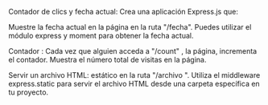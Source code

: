 Contador de clics y fecha actual:
Crea una aplicación Express.js que:

Muestre la fecha actual en la página en la ruta "/fecha". Puedes utilizar el módulo express y moment para obtener la fecha actual.

Contador : Cada vez que alguien acceda a "/count" , la página, incrementa el contador. Muestra el número total de visitas en la página.

Servir un archivo HTML: estático en la ruta "/archivo ". Utiliza el middleware express.static para servir el archivo HTML desde una carpeta específica en tu proyecto.